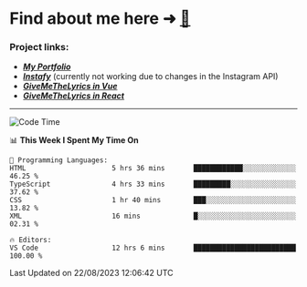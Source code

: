 # Find about me here ➜ [🧑](https://pauabella.dev)

### Project links:
- ***[My Portfolio](https://pauabella.dev)***
- ***[Instafy](https://instafy.me)*** (currently not working due to changes in the Instagram API)
- ***[GiveMeTheLyrics in Vue](https://lyrics.pauabella.dev)***
- ***[GiveMeTheLyrics in React](https://pauabella.dev/GiveMeTheLyrics)***

---
<!--START_SECTION:waka-->
![Code Time](http://img.shields.io/badge/Code%20Time-2%2C373%20hrs%2023%20mins-blue)

📊 **This Week I Spent My Time On** 

```text
💬 Programming Languages: 
HTML                     5 hrs 36 mins       ████████████░░░░░░░░░░░░░   46.25 % 
TypeScript               4 hrs 33 mins       █████████░░░░░░░░░░░░░░░░   37.62 % 
CSS                      1 hr 40 mins        ███░░░░░░░░░░░░░░░░░░░░░░   13.82 % 
XML                      16 mins             █░░░░░░░░░░░░░░░░░░░░░░░░   02.31 % 

🔥 Editors: 
VS Code                  12 hrs 6 mins       █████████████████████████   100.00 % 
```


 Last Updated on 22/08/2023 12:06:42 UTC
<!--END_SECTION:waka-->
